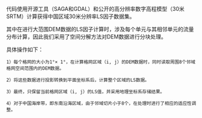 代码使用开源工具（SAGA和GDAL）和公开的高分辨率数字高程模型（30米SRTM）计算获得中国区域30米分辨率LS因子数据集。

其中在进行大范围DEM数据的LS因子计算时，涉及每个单元与其相邻单元的流量分布计算，因此我们采用了空间分解方法对DEM数据进行分块处理。

具体操作如下：

    1）每个格网的大小为1°× 1°，在计算格网区域（i, j）的DEM数据时，同时读取周围8个邻域格网空间范围内的DEM数据。
    
    2）将这些数据进行投影转换到平面坐标系后，计算整个区域的LS数据。
    
    3）最终，只保留当前格网区域（i, j）的LS值，并采用地理坐标系存储结果。
    
    4）对于中国海岸带，即东南沿海区域，由于邻域切片小于8个，在处理时进行了相应的适应性调整。
